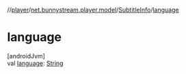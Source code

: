 //[player](../../../index.md)/[net.bunnystream.player.model](../index.md)/[SubtitleInfo](index.md)/[language](language.md)

# language

[androidJvm]\
val [language](language.md): [String](https://kotlinlang.org/api/latest/jvm/stdlib/kotlin/-string/index.html)
